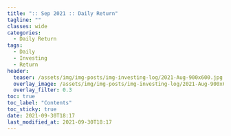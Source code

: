 ```yaml
---
title: ":: Sep 2021 :: Daily Return"
tagline: ""
classes: wide
categories:
  - Daily Return
tags:
  - Daily
  - Investing
  - Return
header:
  teaser: /assets/img/img-posts/img-investing-log/2021-Aug-900x600.jpg
  overlay_image: /assets/img/img-posts/img-investing-log/2021-Aug-900x600.jpg
  overlay_filter: 0.3
toc: true
toc_label: "Contents"
toc_sticky: true
date: 2021-09-30T18:17
last_modified_at: 2021-09-30T18:17
---
```



<div style="margin: 0 auto 30px;"><canvas id="dividendPortfolio" height="200"></canvas><div>

<!-- chart script load -->
<script src="/assets/js/js-investing-log/2021-09-09-aug-2021-portfolio.js"></script>
